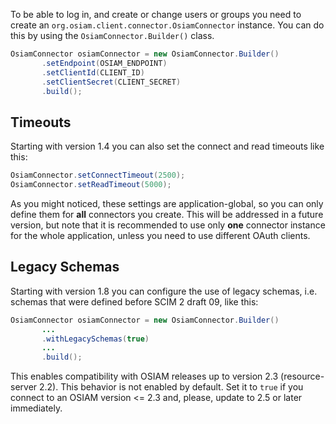 To be able to log in, and create or change users or groups you need to create
an `org.osiam.client.connector.OsiamConnector` instance. You can do this by
using the `OsiamConnector.Builder()` class.

```java
OsiamConnector osiamConnector = new OsiamConnector.Builder()
       .setEndpoint(OSIAM_ENDPOINT)
       .setClientId(CLIENT_ID)
       .setClientSecret(CLIENT_SECRET)
       .build();
```

## Timeouts

Starting with version 1.4 you can also set the connect and read timeouts
like this:

```java
OsiamConnector.setConnectTimeout(2500);
OsiamConnector.setReadTimeout(5000);
```

As you might noticed, these settings are application-global, so you can only
define them for **all** connectors you create. This will be addressed in a
future version, but note that it is recommended to use only **one** connector
instance for the whole application, unless you need to use different OAuth
clients.

## Legacy Schemas

Starting with version 1.8 you can configure the use of legacy schemas, i.e.
schemas that were defined before SCIM 2 draft 09, like this:

```java
OsiamConnector osiamConnector = new OsiamConnector.Builder()
       ...
       .withLegacySchemas(true)
       ...
       .build();
```

This enables compatibility with OSIAM releases up to version 2.3 (resource-server 2.2). This
behavior is not enabled by default. Set it to `true` if you connect to an OSIAM version <= 2.3 and,
please, update to 2.5 or later immediately.
